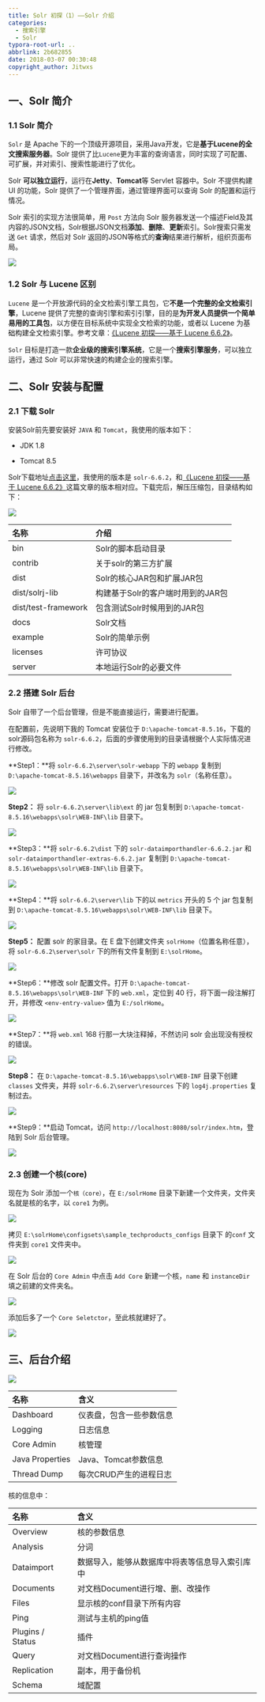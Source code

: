 ```yaml
---
title: Solr 初探（1）——Solr 介绍
categories:
  - 搜索引擎
  - Solr
typora-root-url: ..
abbrlink: 2b682855
date: 2018-03-07 00:30:48
copyright_author: Jitwxs
---
```


##  一、Solr 简介

### 1.1 Solr 简介

`Solr` 是 Apache 下的一个顶级开源项目，采用Java开发，它是**基于Lucene的全文搜索服务器**。Solr 提供了比`Lucene`更为丰富的查询语言，同时实现了可配置、可扩展，并对索引、搜索性能进行了优化。

Solr **可以独立运行**，运行在**Jetty**、**Tomcat**等 Servlet 容器中。Solr 不提供构建 UI 的功能，Solr 提供了一个管理界面，通过管理界面可以查询 Solr 的配置和运行情况。

Solr 索引的实现方法很简单，用 `Post` 方法向 Solr 服务器发送一个描述Field及其内容的JSON文档，Solr根据JSON文档**添加**、**删除**、**更新**索引。Solr搜索只需发送 `Get` 请求，然后对 Solr 返回的JSON等格式的**查询**结果进行解析，组织页面布局。

![](/images/posts/20180306233919166.png)

### 1.2 Solr 与 Lucene 区别

`Lucene` 是一个开放源代码的全文检索引擎工具包，它**不是一个完整的全文检索引擎**，Lucene 提供了完整的查询引擎和索引引擎，目的是**为开发人员提供一个简单易用的工具包**，以方便在目标系统中实现全文检索的功能，或者以 Lucene 为基础构建全文检索引擎。参考文章：[《Lucene 初探——基于 Lucene 6.6.2》](/44bf5506.html)。

`Solr` 目标是打造一款**企业级的搜索引擎系统**，它是一个**搜索引擎服务**，可以独立运行，通过 Solr 可以非常快速的构建企业的搜索引擎。

## 二、Solr 安装与配置

### 2.1 下载 Solr

安装Solr前先要安装好 `JAVA` 和 `Tomcat`，我使用的版本如下：

- JDK 1.8

- Tomcat 8.5

Solr下载地址[点击这里](https://mirrors.aliyun.com/apache/lucene/solr/)，我使用的版本是 `solr-6.6.2`，和[《Lucene 初探——基于 Lucene 6.6.2》](/44bf5506.html)这篇文章的版本相对应。下载完后，解压压缩包，目录结构如下：

![](/images/posts/20180306234340626.png)

| 名称 | 介绍 |
|:-------------|:-------------| 
|bin | Solr的脚本启动目录 |
| contrib | 关于solr的第三方扩展 |
| dist | Solr的核心JAR包和扩展JAR包 |
| dist/solrj-lib| 构建基于Solr的客户端时用到的JAR包 |
| dist/test-framework | 包含测试Solr时候用到的JAR包 |
| docs | Solr文档 |
| example | Solr的简单示例 |
| licenses | 许可协议 |
| server | 本地运行Solr的必要文件 |

### 2.2 搭建 Solr 后台

Solr 自带了一个后台管理，但是不能直接运行，需要进行配置。

在配置前，先说明下我的 Tomcat 安装位于 `D:\apache-tomcat-8.5.16`，下载的solr源码包名称为 `solr-6.6.2`，后面的步骤使用到的目录请根据个人实际情况进行修改。

**Step1：**将 `solr-6.6.2\server\solr-webapp` 下的 `webapp` 复制到 `D:\apache-tomcat-8.5.16\webapps` 目录下，并改名为 `solr`（名称任意）。

![](/images/posts/20180306235719939.png)

**Step2：** 将 `solr-6.6.2\server\lib\ext` 的 jar 包复制到 `D:\apache-tomcat-8.5.16\webapps\solr\WEB-INF\lib` 目录下。

![](/images/posts/20180306235942410.png)

**Step3：**将 `solr-6.6.2\dist` 下的 `solr-dataimporthandler-6.6.2.jar` 和 `solr-dataimporthandler-extras-6.6.2.jar` 复制到 `D:\apache-tomcat-8.5.16\webapps\solr\WEB-INF\lib` 目录下。

![](/images/posts/20180307000147865.png)

**Step4：**将 `solr-6.6.2\server\lib` 下的以 `metrics` 开头的 5 个 jar 包复制到 `D:\apache-tomcat-8.5.16\webapps\solr\WEB-INF\lib` 目录下。

![](/images/posts/2018030700033299.png)

**Step5：** 配置 solr 的家目录。在 E 盘下创建文件夹 `solrHome`（位置名称任意），将 `solr-6.6.2\server\solr` 下的所有文件复制到 `E:\solrHome`。

![](/images/posts/20180307000633692.png)

**Step6：**修改 solr 配置文件。打开 `D:\apache-tomcat-8.5.16\webapps\solr\WEB-INF` 下的 `web.xml`，定位到 40 行，将下面一段注解打开，并修改 `<env-entry-value>` 值为 `E:/solrHome`。

![](/images/posts/20180307000949991.png)

**Step7：**将 `web.xml` 168 行那一大块注释掉，不然访问 solr 会出现没有授权的错误。

![](/images/posts/20180307001230502.png)

**Step8：** 在 `D:\apache-tomcat-8.5.16\webapps\solr\WEB-INF` 目录下创建 `classes` 文件夹，并将 `solr-6.6.2\server\resources` 下的 `log4j.properties` 复制过去。

![](/images/posts/20180307001451632.png)

**Step9：**启动 Tomcat，访问 `http://localhost:8080/solr/index.htm`，登陆到 Solr 后台管理。

![](/images/posts/20180307002927867.png)

### 2.3 创建一个核(core)

现在为 Solr 添加一个`核（core）`，在 `E:/solrHome` 目录下新建一个文件夹，文件夹名就是核的名字，以 `core1` 为例。

![](/images/posts/20180410091110722.png)

拷贝 `E:\solrHome\configsets\sample_techproducts_configs` 目录下 的`conf` 文件夹到 `core1` 文件夹中。

![](/images/posts/20180410091342689.png)

在 Solr 后台的 `Core Admin` 中点击 `Add Core` 新建一个核，`name` 和 `instanceDir` 填之前建的文件夹名。

![](/images/posts/20180410091453209.png)

添加后多了一个 `Core Seletctor`，至此核就建好了。

![](/images/posts/20180410091659647.png)

## 三、后台介绍

![](/images/posts/20180410160618644.png)

| 名称 | 含义 |
|:-------------|:-----| 
| Dashboard | 仪表盘，包含一些参数信息 |
| Logging | 日志信息 |
| Core Admin | 核管理 |
| Java Properties | Java、Tomcat参数信息 |
| Thread Dump | 每次CRUD产生的进程日志 |

核的信息中：

| 名称 | 含义 |
|:-------------|:-----| 
| Overview | 核的参数信息 |
| Analysis | 分词 |
| Dataimport | 数据导入，能够从数据库中将表等信息导入索引库中 |
| Documents | 对文档Document进行增、删、改操作 |
| Files | 显示核的conf目录下所有内容 |
| Ping | 测试与主机的ping值 |
| Plugins / Status | 插件 |
| Query | 对文档Document进行查询操作 |
| Replication | 副本，用于备份机 |
| Schema | 域配置 |
